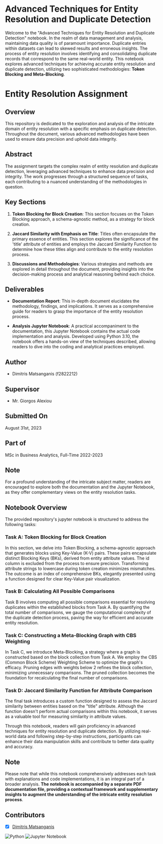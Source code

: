# Advanced Techniques for Entity Resolution and Duplicate Detection

Welcome to the "Advanced Techniques for Entity Resolution and Duplicate Detection" notebook. In the realm of data management and analysis, maintaining data quality is of paramount importance. Duplicate entries within datasets can lead to skewed results and erroneous insights. The process of entity resolution involves identifying and consolidating duplicate records that correspond to the same real-world entity. This notebook explores advanced techniques for achieving accurate entity resolution and duplicate detection, utilizing two sophisticated methodologies: **Token Blocking and Meta-Blocking**.

# Entity Resolution Assignment

## Overview
This repository is dedicated to the exploration and analysis of the intricate domain of entity resolution with a specific emphasis on duplicate detection. Throughout the document, various advanced methodologies have been used to ensure data precision and uphold data integrity.

## Abstract
The assignment targets the complex realm of entity resolution and duplicate detection, leveraging advanced techniques to enhance data precision and integrity. The work progresses through a structured sequence of tasks, each contributing to a nuanced understanding of the methodologies in question.

## Key Sections

1. **Token Blocking for Block Creation**: This section focuses on the Token Blocking approach, a schema-agnostic method, as a strategy for block creation.

2. **Jaccard Similarity with Emphasis on Title**: Titles often encapsulate the primary essence of entities. This section explores the significance of the 'title' attribute of entities and employs the Jaccard Similarity Function to determine how these titles align and contribute to the entity resolution process.

3. **Discussions and Methodologies**: Various strategies and methods are explored in detail throughout the document, providing insights into the decision-making process and analytical reasoning behind each choice.

## Deliverables

- **Documentation Report**: This in-depth document elucidates the methodology, findings, and implications. It serves as a comprehensive guide for readers to grasp the importance of the entity resolution process.

- **Analysis Jupyter Notebook**: A practical accompaniment to the documentation, this Jupyter Notebook contains the actual code implementation and analysis. Developed using Python 3.10, the notebook offers a hands-on view of the techniques described, allowing readers to dive into the coding and analytical practices employed.

## Author
- Dimitris Matsanganis (f2822212)

## Supervisor
- Mr. Giorgos Alexiou

## Submitted On
August 31st, 2023

## Part of
MSc in Business Analytics, Full-Time 2022-2023

## Note
For a profound understanding of the intricate subject matter, readers are encouraged to explore both the documentation and the Jupyter Notebook, as they offer complementary views on the entity resolution tasks.


## Notebook Overview
The provided repository's jupyter notebook is structured to address the following tasks:

### Task A: Token Blocking for Block Creation
In this section, we delve into Token Blocking, a schema-agnostic approach that generates blocks using Key-Value (K-V) pairs. These pairs encapsulate distinct Blocking Keys (BKs), derived from entity attribute values. The id column is excluded from the process to ensure precision. Transforming attribute strings to lowercase during token creation minimizes mismatches. The outcome is an index of comprehensive BKs, elegantly presented using a function designed for clear Key-Value pair visualization. 

### Task B: Calculating All Possible Comparisons
Task B involves computing all possible comparisons essential for resolving duplicates within the established blocks from Task A. By quantifying the total number of comparisons, we gauge the computational complexity of the duplicate detection process, paving the way for efficient and accurate entity resolution.

### Task C: Constructing a Meta-Blocking Graph with CBS Weighting
In Task C, we introduce Meta-Blocking, a strategy where a graph is constructed based on the block collection from Task A. We employ the CBS (Common Block Scheme) Weighting Scheme to optimize the graph's efficacy. Pruning edges with weights below 2 refines the block collection, minimizing unnecessary comparisons. The pruned collection becomes the foundation for recalculating the final number of comparisons.

### Task D: Jaccard Similarity Function for Attribute Comparison
The final task introduces a custom function designed to assess the Jaccard similarity between entities based on the "title" attribute. Although the function doesn't perform actual comparisons within this notebook, it serves as a valuable tool for measuring similarity in attribute values.

Through this notebook, readers will gain proficiency in advanced techniques for entity resolution and duplicate detection. By utilizing real-world data and following step-by-step instructions, participants can enhance their data manipulation skills and contribute to better data quality and accuracy.

## Note
Please note that while this notebook comprehensively addresses each task with explanations and code implementations, it is an integral part of a broader analysis. **The notebook is accompanied by a separate PDF documentation file, providing a contextual framework and supplementary insights to augment the understanding of the intricate entity resolution process**.

## Contributors

- [x] [Dimitris Matsanganis](https://github.com/dmatsanganis)



![Python](https://img.shields.io/badge/python-3670A0?style=for-the-badge&logo=python&logoColor=ffdd54)
![Jupyter Notebook](https://img.shields.io/badge/jupyter-%23FA0F00.svg?style=for-the-badge&logo=jupyter&logoColor=white)
